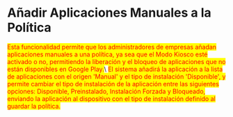 # Añadir Aplicaciones Manuales a la Política

<mark style="color:red;">Esta funcionalidad permite que los administradores de empresas añadan aplicaciones manuales a una política, ya sea que el Modo Kiosco esté activado o no, permitiendo la liberación y el bloqueo de aplicaciones que no están disponibles en Google Play.</mark>\ <mark style="color:red;">El sistema añadirá la aplicación a la lista de aplicaciones con el origen 'Manual' y el tipo de instalación 'Disponible', y permite cambiar el tipo de instalación de la aplicación entre las siguientes opciones: Disponible, Preinstalado, Instalación Forzada y Bloqueado, enviando la aplicación al dispositivo con el tipo de instalación definido al guardar la política.</mark>

